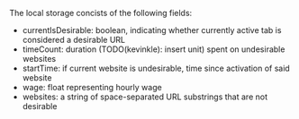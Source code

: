 The local storage concists of the following fields:
- currentIsDesirable: boolean, indicating whether currently active tab is considered a desirable URL
- timeCount: duration (TODO(kevinkle): insert unit) spent on undesirable websites
- startTime: if current website is undesirable, time since activation of said website
- wage: float representing hourly wage
- websites: a string of space-separated URL substrings that are not desirable

